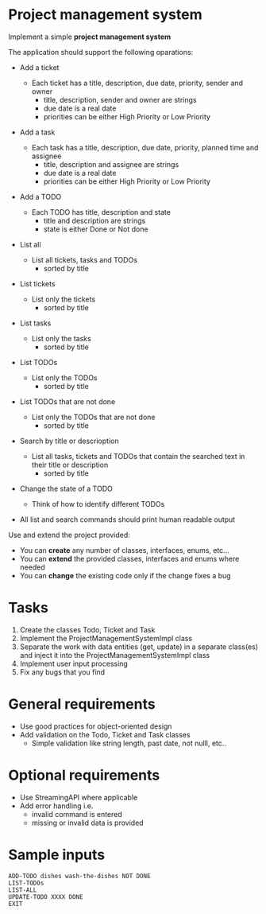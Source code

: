 # Project management system

Implement a simple **project management system**

The application should support the following oparations:

- Add a ticket
  - Each ticket has a title, description, due date, priority, sender and owner
    - title, description, sender and owner are strings
    - due date is a real date
    - priorities can be either High Priority or Low Priority
- Add a task
  - Each task has a title, description, due date, priority, planned time and assignee
    - title, description and assignee are strings
    - due date is a real date
    - priorities can be either High Priority or Low Priority
- Add a TODO
  - Each TODO has title, description and state
    - title and description are strings
    - state is either Done or Not done 
- List all
  - List all tickets, tasks and TODOs
    - sorted by title
- List tickets
  - List only the tickets
    - sorted by title
- List tasks
  - List only the tasks
    - sorted by title
- List TODOs
  - List only the TODOs
    - sorted by title
- List TODOs that are not done
  - List only the TODOs that are not done
    - sorted by title
- Search by title or descrioption
  - List all tasks, tickets and TODOs that contain the searched text in their title or description 
    - sorted by title
- Change the state of a TODO
  - Think of how to identify different TODOs 

- All list and search commands should print human readable output

Use and extend the project provided:
  - You can **create** any number of classes, interfaces, enums, etc...
  - You can **extend** the provided classes, interfaces and enums where needed
  - You can **change** the existing code only if the change fixes a bug


# Tasks

1. Create the classes Todo, Ticket and Task
2. Implement the ProjectManagementSystemImpl class
3. Separate the work with data entities (get, update) in a separate class(es) and inject it into the ProjectManagementSystemImpl class
4. Implement user input processing
5. Fix any bugs that you find


# General requirements

- Use good practices for object-oriented design
- Add validation on the Todo, Ticket and Task classes
  - Simple validation like string length, past date, not nulll, etc..


# Optional requirements

- Use StreamingAPI where applicable
- Add error handling i.e.
  - invalid command is entered
  - missing or invalid data is provided


# Sample inputs

```
ADD-TODO dishes wash-the-dishes NOT DONE
LIST-TODOs
LIST-ALL
UPDATE-TODO XXXX DONE
EXIT
```
